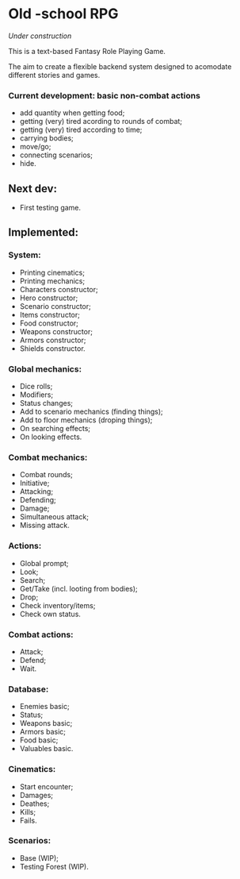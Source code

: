# Old -school RPG

_Under construction_

This is a text-based Fantasy Role Playing Game.

The aim to create a flexible backend system designed to acomodate different stories and games.

### Current development: basic non-combat actions
- add quantity when getting food;
- getting (very) tired acording to rounds of combat;
- getting (very) tired according to time;
- carrying bodies;
- move/go;
- connecting scenarios;
- hide.

## Next dev:
- First testing game.


## Implemented:

### System:
* Printing cinematics;
* Printing mechanics;
* Characters constructor;
* Hero constructor;
* Scenario constructor;
* Items constructor;
* Food constructor;
* Weapons constructor;
* Armors constructor;
* Shields constructor.

### Global mechanics:
* Dice rolls;
* Modifiers;
* Status changes;
* Add to scenario mechanics (finding things);
* Add to floor mechanics (droping things);
* On searching effects;
* On looking effects.


### Combat mechanics:
* Combat rounds;
* Initiative;
* Attacking;
* Defending;
* Damage;
* Simultaneous attack;
* Missing attack.

### Actions:
* Global prompt;
* Look;
* Search;
* Get/Take (incl. looting from bodies);
* Drop;
* Check inventory/items;
* Check own status.

### Combat actions:
* Attack;
* Defend;
* Wait.

### Database:
* Enemies basic;
* Status;
* Weapons basic;
* Armors basic;
* Food basic;
* Valuables basic.

### Cinematics:
* Start encounter;
* Damages;
* Deathes;
* Kills;
* Fails.

### Scenarios:
* Base (WIP);
* Testing Forest (WIP).
